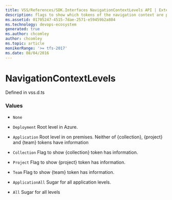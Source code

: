 ```yaml
---
title: VSS/References/SDK.Interfaces NavigationContextLevels API | Extensions for Azure DevOps Services
description: flags to show which tokens of the navigation context are present in the current request url. the request url&#x27;s context part are formed like http://server:port[/{collection}[/{project}[/{team}]]][/_admin]/_{controller}/{action} The tokens {collection}, {project} and {team} are navigation level tokens whereas _admin segment is a switch to show admin areas of the site.
ms.assetid: 01705247-4515-7dae-2571-e59459b2a804
ms.technology: devops-ecosystem
generated: true
ms.author: chcomley
author: chcomley
ms.topic: article
monikerRange: '>= tfs-2017'
ms.date: 08/04/2016
---
```


# NavigationContextLevels

Defined in vss.d.ts

### Values

- `None`

- `Deployment` Root level in Azure.

- `Application` Root level in on premises. Neither of {collection}, {project} and {team} tokens have information

- `Collection` Flag to show {collection} token has information.

- `Project` Flag to show {project} token has information.

- `Team` Flag to show {team} token has information.

- `ApplicationAll` Sugar for all application levels.

- `All` Sugar for all levels
